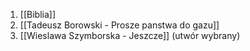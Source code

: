 
1. [[Biblia]]
2. [[Tadeusz Borowski - Prosze panstwa do gazu]]
3. [[Wieslawa Szymborska - Jeszcze]] (utwór wybrany)